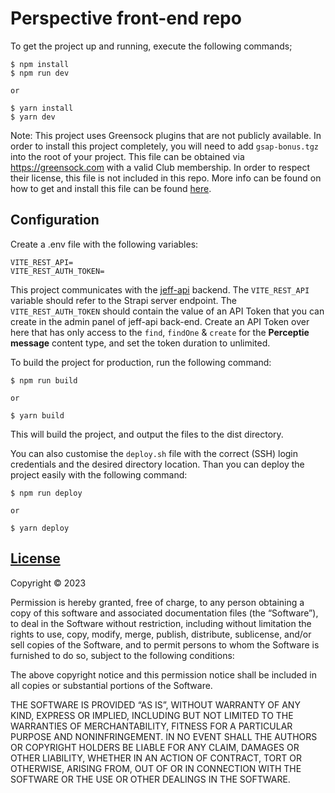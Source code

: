 # Perspective front-end repo


To get the project up and running, execute the following commands;

```
$ npm install
$ npm run dev

or

$ yarn install
$ yarn dev
```

Note: This project uses Greensock plugins that are not publicly available. In order to install this project completely, you will need to add `gsap-bonus.tgz` into the root of your project. This file can be obtained via https://greensock.com with a valid Club membership. In order to respect their license, this file is not included in this repo. More info can be found on how to get and install this file can be found [here](https://youtu.be/5nxNuVJxBaM?t=195).

## Configuration

Create a .env file with the following variables:
```
VITE_REST_API=
VITE_REST_AUTH_TOKEN=
```
This project communicates with the [jeff-api](https://github.com/JeffreyArts/jeffapi) backend. The `VITE_REST_API` variable should refer to the Strapi server endpoint. The `VITE_REST_AUTH_TOKEN` should contain the value of an API Token that you can create in the admin panel of jeff-api back-end. Create an API Token over here that has only access to the `find`, `findOne` & `create` for the **Perceptie message** content type, and set the token duration to unlimited.



To build the project for production, run the following command:
```
$ npm run build 

or 

$ yarn build
```
This will build the project, and output the files to the dist directory.


You can also customise the `deploy.sh` file with the correct (SSH) login credentials and the desired directory location. Than you can deploy the project easily with the following command:

```
$ npm run deploy 

or 

$ yarn deploy
```


## [License](https://github.com/JeffreyArts/create-jeff-backend/blob/master/LICENSE)

Copyright © 2023 <Jeffrey Arts>

Permission is hereby granted, free of charge, to any person obtaining a copy of this software and associated documentation files (the “Software”), to deal in the Software without restriction, including without limitation the rights to use, copy, modify, merge, publish, distribute, sublicense, and/or sell copies of the Software, and to permit persons to whom the Software is furnished to do so, subject to the following conditions:

The above copyright notice and this permission notice shall be included in all copies or substantial portions of the Software.

THE SOFTWARE IS PROVIDED “AS IS”, WITHOUT WARRANTY OF ANY KIND, EXPRESS OR IMPLIED, INCLUDING BUT NOT LIMITED TO THE WARRANTIES OF MERCHANTABILITY, FITNESS FOR A PARTICULAR PURPOSE AND NONINFRINGEMENT. IN NO EVENT SHALL THE AUTHORS OR COPYRIGHT HOLDERS BE LIABLE FOR ANY CLAIM, DAMAGES OR OTHER LIABILITY, WHETHER IN AN ACTION OF CONTRACT, TORT OR OTHERWISE, ARISING FROM, OUT OF OR IN CONNECTION WITH THE SOFTWARE OR THE USE OR OTHER DEALINGS IN THE SOFTWARE.
